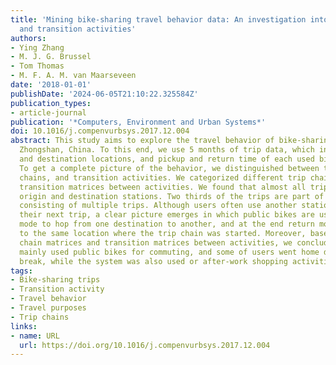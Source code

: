 ```yaml
---
title: 'Mining bike-sharing travel behavior data: An investigation into trip chains
  and transition activities'
authors:
- Ying Zhang
- M. J. G. Brussel
- Tom Thomas
- M. F. A. M. van Maarseveen
date: '2018-01-01'
publishDate: '2024-06-05T21:10:22.325584Z'
publication_types:
- article-journal
publication: '*Computers, Environment and Urban Systems*'
doi: 10.1016/j.compenvurbsys.2017.12.004
abstract: This study aims to explore the travel behavior of bike-sharing users in
  Zhongshan, China. To this end, we use 5 months of trip data, which included origin
  and destination locations, and pickup and return time of each used bike in the system.
  To get a complete picture of the behavior, we distinguished between trips, trip
  chains, and transition activities. We categorized different trip chains and constructed
  transition matrices between activities. We found that almost all trips have different
  origin and destination stations. Two thirds of the trips are part of a trip chain
  consisting of multiple trips. Although users often use another station to start
  their next trip, a clear picture emerges in which public bikes are used as a single
  mode to hop from one destination to another, and at the end return more or less
  to the same location where the trip chain was started. Moreover, based on the trip
  chain matrices and transition matrices between activities, we conclude that users
  mainly used public bikes for commuting, and some of users went home during lunch
  break, while the system was also used or after-work shopping activities.
tags:
- Bike-sharing trips
- Transition activity
- Travel behavior
- Travel purposes
- Trip chains
links:
- name: URL
  url: https://doi.org/10.1016/j.compenvurbsys.2017.12.004
---
```

